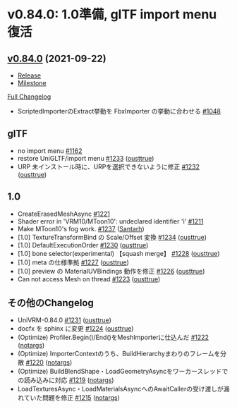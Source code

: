 # v0.84.0: 1.0準備, glTF import menu 復活

## [v0.84.0](https://github.com/matonnet/UniVRM/tree/v0.84.0) (2021-09-22)

* [Release](https://github.com/matonnet/UniVRM/releases/tag/v0.84.0)
* [Milestone](https://github.com/matonnet/UniVRM/milestone/46?closed=1)

[Full Changelog](https://github.com/matonnet/UniVRM/compare/v0.83.0...v0.84.0)


- ScriptedImporterのExtract挙動を FbxImporter の挙動に合わせる [\#1048](https://github.com/matonnet/UniVRM/issues/1048)

## glTF
- no import menu [\#1162](https://github.com/matonnet/UniVRM/issues/1162)
- restore UniGLTF/import menu [\#1233](https://github.com/matonnet/UniVRM/pull/1233) ([ousttrue](https://github.com/ousttrue))
- URP 未インストール時に、URPを選択できないように修正 [\#1232](https://github.com/matonnet/UniVRM/pull/1232) ([ousttrue](https://github.com/ousttrue))

## 1.0
- CreateErasedMeshAsync [\#1221](https://github.com/matonnet/UniVRM/issues/1221)
- Shader error in 'VRM10/MToon10': undeclared identifier 'i' [\#1211](https://github.com/matonnet/UniVRM/issues/1211)
- Make MToon10's fog work. [\#1237](https://github.com/matonnet/UniVRM/pull/1237) ([Santarh](https://github.com/Santarh))
- \[1.0\] TextureTransformBind の Scale/Offset 変換 [\#1234](https://github.com/matonnet/UniVRM/pull/1234) ([ousttrue](https://github.com/ousttrue))
- \[1.0\] DefaultExecutionOrder [\#1230](https://github.com/matonnet/UniVRM/pull/1230) ([ousttrue](https://github.com/ousttrue))
- \[1.0\] bone selector\(experimental\) 【squash merge】 [\#1228](https://github.com/matonnet/UniVRM/pull/1228) ([ousttrue](https://github.com/ousttrue))
- \[1.0\] meta の仕様準拠 [\#1227](https://github.com/matonnet/UniVRM/pull/1227) ([ousttrue](https://github.com/ousttrue))
- \[1.0\] preview の MaterialUVBindings 動作を修正 [\#1226](https://github.com/matonnet/UniVRM/pull/1226) ([ousttrue](https://github.com/ousttrue))
- Can not access Mesh on thread [\#1223](https://github.com/matonnet/UniVRM/pull/1223) ([ousttrue](https://github.com/ousttrue))

## その他のChangelog

- UniVRM-0.84.0 [\#1231](https://github.com/matonnet/UniVRM/pull/1231) ([ousttrue](https://github.com/ousttrue))
- docfx を sphinx に変更 [\#1224](https://github.com/matonnet/UniVRM/pull/1224) ([ousttrue](https://github.com/ousttrue))
- (Optimize) Profiler.Begin\(\)/End\(\)をMeshImporterに仕込んだ [\#1222](https://github.com/matonnet/UniVRM/pull/1222) ([notargs](https://github.com/notargs))
- (Optimize) ImporterContextのうち、BuildHierarchyまわりのフレームを分散 [\#1220](https://github.com/matonnet/UniVRM/pull/1220) ([notargs](https://github.com/notargs))
- (Optimize) BuildBlendShape・LoadGeometryAsyncをワーカースレッドでの読み込みに対応 [\#1219](https://github.com/matonnet/UniVRM/pull/1219) ([notargs](https://github.com/notargs))
- LoadTexturesAsync・LoadMaterialsAsyncへのAwaitCallerの受け渡しが漏れていた問題を修正 [\#1215](https://github.com/matonnet/UniVRM/pull/1215) ([notargs](https://github.com/notargs))

